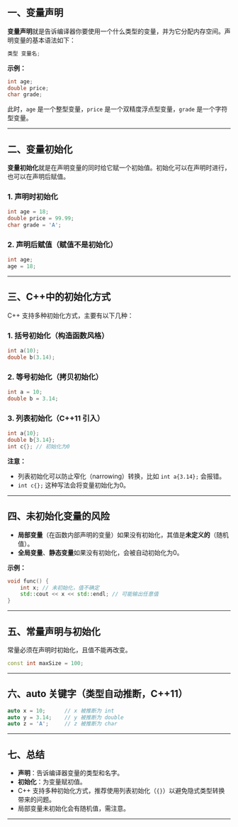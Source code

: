 

## 一、变量声明

**变量声明**就是告诉编译器你要使用一个什么类型的变量，并为它分配内存空间。声明变量的基本语法如下：

```cpp
类型 变量名;
```

**示例：**

```cpp
int age;
double price;
char grade;
```

此时，`age` 是一个整型变量，`price` 是一个双精度浮点型变量，`grade` 是一个字符型变量。

---

## 二、变量初始化

**变量初始化**就是在声明变量的同时给它赋一个初始值。初始化可以在声明时进行，也可以在声明后赋值。

### 1. 声明时初始化

```cpp
int age = 18;
double price = 99.99;
char grade = 'A';
```

### 2. 声明后赋值（赋值不是初始化）

```cpp
int age;
age = 18;
```

---

## 三、C++中的初始化方式

C++ 支持多种初始化方式，主要有以下几种：

### 1. 括号初始化（构造函数风格）

```cpp
int a(10);
double b(3.14);
```

### 2. 等号初始化（拷贝初始化）

```cpp
int a = 10;
double b = 3.14;
```

### 3. 列表初始化（C++11 引入）

```cpp
int a{10};
double b{3.14};
int c{}; // 初始化为0
```

**注意：**

- 列表初始化可以防止窄化（narrowing）转换，比如 `int a{3.14};` 会报错。
- `int c{};` 这种写法会将变量初始化为0。

---

## 四、未初始化变量的风险

- **局部变量**（在函数内部声明的变量）如果没有初始化，其值是**未定义的**（随机值）。
- **全局变量**、**静态变量**如果没有初始化，会被自动初始化为0。

**示例：**

```cpp
void func() {
    int x; // 未初始化，值不确定
    std::cout << x << std::endl; // 可能输出任意值
}
```

---

## 五、常量声明与初始化

常量必须在声明时初始化，且值不能再改变。

```cpp
const int maxSize = 100;
```

---

## 六、auto 关键字（类型自动推断，C++11）

```cpp
auto x = 10;      // x 被推断为 int
auto y = 3.14;    // y 被推断为 double
auto z = 'A';     // z 被推断为 char
```

---

## 七、总结

- **声明**：告诉编译器变量的类型和名字。
- **初始化**：为变量赋初值。
- C++ 支持多种初始化方式，推荐使用列表初始化（`{}`）以避免隐式类型转换带来的问题。
- 局部变量未初始化会有随机值，需注意。

---
